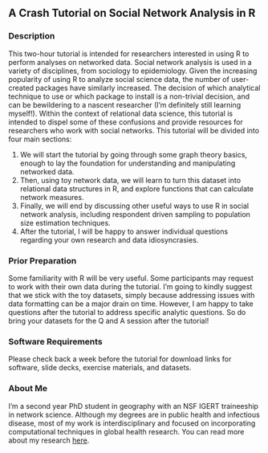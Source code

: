 ## A Crash Tutorial on Social Network Analysis in R

### Description

This two-hour tutorial is intended for researchers interested in using R to perform analyses on networked data. Social network analysis is used in a variety of disciplines, from sociology to epidemiology.  Given the increasing popularity of using R to analyze social science data, the number of user-created packages have similarly increased. The decision of which analytical technique to use or which package to install is a non-trivial decision, and can be bewildering to a nascent researcher (I’m definitely still learning myself!). Within the context of relational data science, this tutorial is intended to dispel some of these confusions and provide resources for researchers who work with social networks. This tutorial will be divided into four main sections:

1. We will start the tutorial by going through some graph theory basics, enough to lay the foundation for understanding and manipulating networked data. 
2. Then, using toy network data, we will learn to turn this dataset into relational data structures in R, and explore functions that can calculate network measures.
3. Finally, we will end by discussing other useful ways to use R in social network analysis, including respondent driven sampling to population size estimation techniques.
4. After the tutorial, I will be happy to answer individual questions regarding your own research and data idiosyncrasies.

### Prior Preparation

Some familiarity with R will be very useful. Some participants may request to work with their own data during the tutorial. I’m going to kindly suggest that we stick with the toy datasets, simply because addressing issues with data formatting can be a major drain on time. However, I am happy to take questions after the tutorial to address specific analytic questions. So do bring your datasets for the Q and A session after the tutorial!

### Software Requirements
Please check back a week before the tutorial for download links for software, slide decks, exercise materials, and datasets.

### About Me

I’m a second year PhD student in geography with an NSF IGERT traineeship in network science. Although my degrees are in public health and infectious disease, most of my work is interdisciplinary and focused on incorporating computational techniques in global health research. You can read more about my research [here](www.vawang.com).
